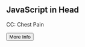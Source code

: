 <!DOCTYPE html>
<html>
<head>
<script>
function myFunction() {
    document.getElementById("NSTEMI").innerHTML = "CC: Chest Pain. \n HPI: Dull pain. With dyspnea. Worse on exertion";
}
</script>
</head>

<body>

<h2>JavaScript in Head</h2>

<p id="NSTEMI">CC: Chest Pain</p>

<button type="button" onclick="myFunction()">More Info</button>

</body>
</html> 
